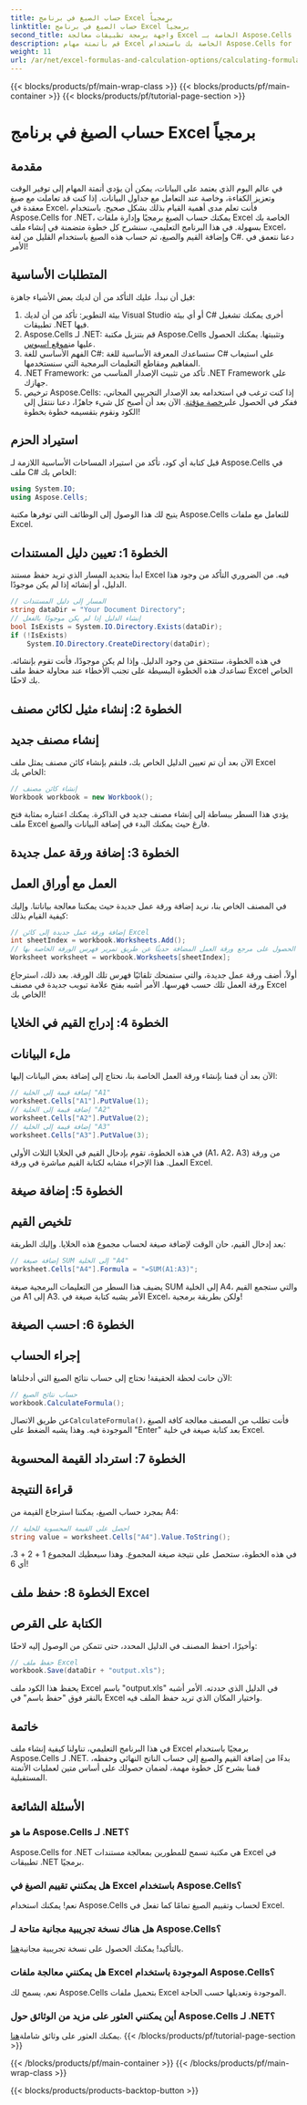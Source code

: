```yaml
---
title: حساب الصيغ في برنامج Excel برمجياً
linktitle: حساب الصيغ في برنامج Excel برمجياً
second_title: واجهة برمجة تطبيقات معالجة Excel الخاصة بـ Aspose.Cells .NET
description: قم بأتمتة مهام Excel الخاصة بك باستخدام Aspose.Cells for .NET. تعلم كيفية حساب الصيغ برمجيًا في هذا البرنامج التعليمي الشامل.
weight: 11
url: /ar/net/excel-formulas-and-calculation-options/calculating-formulas/
---
```


{{< blocks/products/pf/main-wrap-class >}}
{{< blocks/products/pf/main-container >}}
{{< blocks/products/pf/tutorial-page-section >}}

# حساب الصيغ في برنامج Excel برمجياً

## مقدمة
في عالم اليوم الذي يعتمد على البيانات، يمكن أن يؤدي أتمتة المهام إلى توفير الوقت وتعزيز الكفاءة، وخاصة عند التعامل مع جداول البيانات. إذا كنت قد تعاملت مع صيغ معقدة في Excel، فأنت تعلم مدى أهمية القيام بذلك بشكل صحيح. باستخدام Aspose.Cells for .NET، يمكنك حساب الصيغ برمجيًا وإدارة ملفات Excel الخاصة بك بسهولة. في هذا البرنامج التعليمي، سنشرح كل خطوة متضمنة في إنشاء ملف Excel، وإضافة القيم والصيغ، ثم حساب هذه الصيغ باستخدام القليل من لغة C#. دعنا نتعمق في الأمر!
## المتطلبات الأساسية
قبل أن نبدأ، عليك التأكد من أن لديك بعض الأشياء جاهزة:
1. بيئة التطوير: تأكد من أن لديك Visual Studio أو أي بيئة C# أخرى يمكنك تشغيل تطبيقات .NET فيها.
2.  Aspose.Cells لـ .NET: قم بتنزيل مكتبة Aspose.Cells وتثبيتها. يمكنك الحصول عليها من[موقع اسبوس](https://releases.aspose.com/cells/net/).
3. الفهم الأساسي للغة C#: ستساعدك المعرفة الأساسية للغة C# على استيعاب المفاهيم ومقاطع التعليمات البرمجية التي سنستخدمها.
4. .NET Framework: تأكد من تثبيت الإصدار المناسب من .NET Framework على جهازك.
5.  ترخيص Aspose.Cells: إذا كنت ترغب في استخدامه بعد الإصدار التجريبي المجاني، ففكر في الحصول على[رخصة مؤقتة](https://purchase.aspose.com/temporary-license/).
الآن بعد أن أصبح كل شيء جاهزًا، دعنا ننتقل إلى الكود ونقوم بتقسيمه خطوة بخطوة!
## استيراد الحزم
قبل كتابة أي كود، تأكد من استيراد المساحات الأساسية اللازمة لـ Aspose.Cells في ملف C# الخاص بك:
```csharp
using System.IO;
using Aspose.Cells;
```
يتيح لك هذا الوصول إلى الوظائف التي توفرها مكتبة Aspose.Cells للتعامل مع ملفات Excel.
## الخطوة 1: تعيين دليل المستندات
ابدأ بتحديد المسار الذي تريد حفظ مستند Excel فيه. من الضروري التأكد من وجود هذا الدليل، أو إنشائه إذا لم يكن موجودًا.
```csharp
// المسار إلى دليل المستندات
string dataDir = "Your Document Directory";
// إنشاء الدليل إذا لم يكن موجودًا بالفعل
bool IsExists = System.IO.Directory.Exists(dataDir);
if (!IsExists)
    System.IO.Directory.CreateDirectory(dataDir);
```
في هذه الخطوة، ستتحقق من وجود الدليل. وإذا لم يكن موجودًا، فأنت تقوم بإنشائه. تساعدك هذه الخطوة البسيطة على تجنب الأخطاء عند محاولة حفظ ملف Excel الخاص بك لاحقًا.
## الخطوة 2: إنشاء مثيل لكائن مصنف
## إنشاء مصنف جديد
الآن بعد أن تم تعيين الدليل الخاص بك، فلنقم بإنشاء كائن مصنف يمثل ملف Excel الخاص بك:
```csharp
// إنشاء كائن مصنف
Workbook workbook = new Workbook();
```
يؤدي هذا السطر ببساطة إلى إنشاء مصنف جديد في الذاكرة. يمكنك اعتباره بمثابة فتح ملف Excel فارغ حيث يمكنك البدء في إضافة البيانات والصيغ.
## الخطوة 3: إضافة ورقة عمل جديدة
## العمل مع أوراق العمل
في المصنف الخاص بنا، نريد إضافة ورقة عمل جديدة حيث يمكننا معالجة بياناتنا. وإليك كيفية القيام بذلك:
```csharp
// إضافة ورقة عمل جديدة إلى كائن Excel
int sheetIndex = workbook.Worksheets.Add();
// الحصول على مرجع ورقة العمل المضافة حديثًا عن طريق تمرير فهرس الورقة الخاصة بها
Worksheet worksheet = workbook.Worksheets[sheetIndex];
```
أولاً، أضف ورقة عمل جديدة، والتي ستمنحك تلقائيًا فهرس تلك الورقة. بعد ذلك، استرجاع ورقة العمل تلك حسب فهرسها. الأمر أشبه بفتح علامة تبويب جديدة في مصنف Excel الخاص بك!
## الخطوة 4: إدراج القيم في الخلايا
## ملء البيانات
الآن بعد أن قمنا بإنشاء ورقة العمل الخاصة بنا، نحتاج إلى إضافة بعض البيانات إليها:
```csharp
// إضافة قيمة إلى الخلية "A1"
worksheet.Cells["A1"].PutValue(1);
// إضافة قيمة إلى الخلية "A2"
worksheet.Cells["A2"].PutValue(2);
// إضافة قيمة إلى الخلية "A3"
worksheet.Cells["A3"].PutValue(3);
```
في هذه الخطوة، تقوم بإدخال القيم في الخلايا الثلاث الأولى (A1، A2، A3) من ورقة العمل. هذا الإجراء مشابه لكتابة القيم مباشرة في ورقة Excel. 
## الخطوة 5: إضافة صيغة
## تلخيص القيم
بعد إدخال القيم، حان الوقت لإضافة صيغة لحساب مجموع هذه الخلايا. وإليك الطريقة:
```csharp
// إضافة صيغة SUM إلى الخلية "A4"
worksheet.Cells["A4"].Formula = "=SUM(A1:A3)";
```
يضيف هذا السطر من التعليمات البرمجية صيغة SUM إلى الخلية A4، والتي ستجمع القيم من A1 إلى A3. الأمر يشبه كتابة صيغة في Excel، ولكن بطريقة برمجية!
## الخطوة 6: احسب الصيغة
## إجراء الحساب
الآن حانت لحظة الحقيقة! نحتاج إلى حساب نتائج الصيغ التي أدخلناها:
```csharp
// حساب نتائج الصيغ
workbook.CalculateFormula();
```
 عن طريق الاتصال`CalculateFormula()`، فأنت تطلب من المصنف معالجة كافة الصيغ الموجودة فيه. وهذا يشبه الضغط على "Enter" بعد كتابة صيغة في خلية Excel.
## الخطوة 7: استرداد القيمة المحسوبة
## قراءة النتيجة
بمجرد حساب الصيغ، يمكننا استرجاع القيمة من A4:
```csharp
// احصل على القيمة المحسوبة للخلية
string value = worksheet.Cells["A4"].Value.ToString();
```
في هذه الخطوة، ستحصل على نتيجة صيغة المجموع. وهذا سيعطيك المجموع 1 + 2 + 3، أي 6!
## الخطوة 8: حفظ ملف Excel
## الكتابة على القرص
وأخيرًا، احفظ المصنف في الدليل المحدد، حتى تتمكن من الوصول إليه لاحقًا:
```csharp
// حفظ ملف Excel
workbook.Save(dataDir + "output.xls");
```
يحفظ هذا الكود ملف Excel باسم "output.xls" في الدليل الذي حددته. الأمر أشبه بالنقر فوق "حفظ باسم" في Excel واختيار المكان الذي تريد حفظ الملف فيه.
## خاتمة
في هذا البرنامج التعليمي، تناولنا كيفية إنشاء ملف Excel برمجيًا باستخدام Aspose.Cells لـ .NET. بدءًا من إضافة القيم والصيغ إلى حساب الناتج النهائي وحفظه، قمنا بشرح كل خطوة مهمة، لضمان حصولك على أساس متين لعمليات الأتمتة المستقبلية.
## الأسئلة الشائعة
### ما هو Aspose.Cells لـ .NET؟
Aspose.Cells for .NET هي مكتبة تسمح للمطورين بمعالجة مستندات Excel في تطبيقات .NET برمجيًا.
### هل يمكنني تقييم الصيغ في Excel باستخدام Aspose.Cells؟
نعم! يمكنك استخدام Aspose.Cells لحساب وتقييم الصيغ تمامًا كما تفعل في Excel.
### هل هناك نسخة تجريبية مجانية متاحة لـ Aspose.Cells؟
بالتأكيد! يمكنك الحصول على نسخة تجريبية مجانية[هنا](https://releases.aspose.com/).
### هل يمكنني معالجة ملفات Excel الموجودة باستخدام Aspose.Cells؟
نعم، يسمح لك Aspose.Cells بتحميل ملفات Excel الموجودة وتعديلها حسب الحاجة.
### أين يمكنني العثور على مزيد من الوثائق حول Aspose.Cells لـ .NET؟
يمكنك العثور على وثائق شاملة[هنا](https://reference.aspose.com/cells/net/).
{{< /blocks/products/pf/tutorial-page-section >}}

{{< /blocks/products/pf/main-container >}}
{{< /blocks/products/pf/main-wrap-class >}}

{{< blocks/products/products-backtop-button >}}

